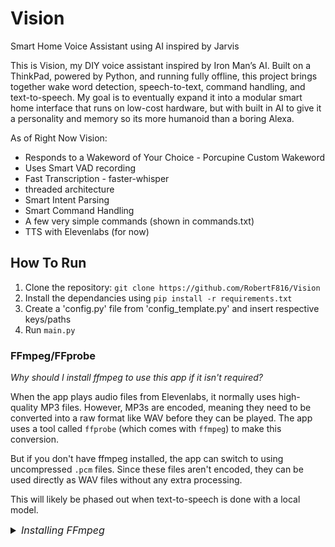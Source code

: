 # Vision
Smart Home Voice Assistant using AI inspired by Jarvis

This is Vision, my DIY voice assistant inspired by Iron Man’s AI. Built on a ThinkPad, powered by Python, and running fully offline, this project brings together wake word detection, speech-to-text, command handling, and text-to-speech. My goal is to eventually expand it into a modular smart home interface that runs on low-cost hardware, but with built in AI to give it a personality and memory so its more humanoid than a boring Alexa.

As of Right Now Vision:
 
 - Responds to a Wakeword of Your Choice - Porcupine Custom Wakeword
 - Uses Smart VAD recording
 - Fast Transcription - faster-whisper
 - threaded architecture
 - Smart Intent Parsing
 - Smart Command Handling
 - A few very simple commands (shown in commands.txt)
 - TTS with Elevenlabs (for now)

## How To Run

 1. Clone the repository: `git clone https://github.com/RobertF816/Vision`
 2. Install the dependancies using `pip install -r requirements.txt`
 3. Create a 'config.py' file from 'config_template.py' and insert respective keys/paths
 4. Run `main.py`

### FFmpeg/FFprobe

*Why should I install ffmpeg to use this app if it isn't required?*

When the app plays audio files from Elevenlabs, it normally uses high-quality MP3 files. However, MP3s are encoded, meaning they need to be converted into a raw format like WAV before they can be played. The app uses a tool called `ffprobe` (which comes with `ffmpeg`) to make this conversion.

But if you don't have ffmpeg installed, the app can switch to using uncompressed `.pcm` files. Since these files aren't encoded, they can be used directly as WAV files without any extra processing.

This will likely be phased out when text-to-speech is done with a local model.

<details>
  <summary style="font-size: 16px; font-style: italic;">Installing FFmpeg</summary>

**Windows**

1. Visit the [FFmpeg download page](https://ffmpeg.org/download.html).
2. Click on a Windows build (e.g. from [gyan.dev](https://www.gyan.dev/ffmpeg/builds/)).
3. Download the ZIP archive, extract it, and add the extracted `bin` folder to your system PATH.

To verify the installation:
```bash
ffmpeg -version
```

**Linux**

*Debian/Ubuntu-based distributions:*
```bash
sudo apt update
sudo apt install ffmpeg
```

*Fedora:*
```bash
sudo dnf install ffmpeg ffmpeg-devel
```

*Arch Linux:*
```bash
sudo pacman -S ffmpeg
```

**macOS**

If you have [Homebrew](https://brew.sh) installed:
```bash
brew install ffmpeg
```
Alternatively, download pre-built binaries from the [FFmpeg website](https://ffmpeg.org/download.html).

In the case that you are paying for a higher Elevenlabs tier and really don't wanna install FFmpeg, you can go to [the api reference](https://elevenlabs.io/docs/api-reference/text-to-speech/convert#request.query.output_format.output_format) and manually set the `ouput_format` in the arguments for the `convert()` function call in `tts.py`.

</details>


